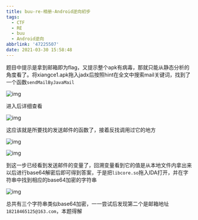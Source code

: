 ```yaml
---
title: buu-re-相册-Android逆向初步
tags:
  - CTF
  - RE
  - buu
  - Android逆向
abbrlink: '47225507'
date: 2021-03-30 15:58:48
---
```


题目中提示是拿到邮箱即为flag，又提示整个apk有病毒，那就只能从静态分析的角度看了。将xiangce1.apk拖入jadx后按照hint在全文中搜索mail关键词，找到了一个函数`sendMailByJavaMail`

![img](https://i.loli.net/2021/03/30/uXv3yq6zOFWINHM.png)

进入后详细查看

![img](https://i.loli.net/2021/03/30/z35SpItZTkmKiW9.png)

这应该就是所要找的发送邮件的函数了，接着反找调用过它的地方

![img](https://i.loli.net/2021/03/30/1dgvOn6B8FCzl9M.png)

![img](https://i.loli.net/2021/03/30/acdEgmGeyA2HZMN.png)

到这一步已经看到发送邮件的变量了，回溯变量看到它的值是从本地文件内拿出来以后进行base64解密后即可得到答案，于是把`libcore.so`拖入IDA打开，并在字符串中找到相应的base64加密的字符串

![img](https://i.loli.net/2021/03/30/YXxNsnIDZT7FqAj.png)

总共有三个字符串类似base64加密，一一尝试后发现第二个是邮箱地址`18218465125@163.com`，本题得解

